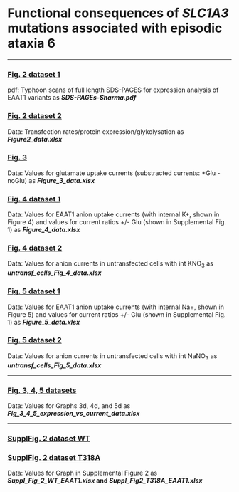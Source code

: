 # Functional consequences of <i>SLC1A3</i> mutations associated with episodic ataxia 6

-------------------------------------------------------------------------------------------------------------------------

### [Fig. 2 dataset 1](../master/SDS-PAGEs_Sharma.pdf)
pdf: Typhoon scans of full length SDS-PAGES for expression analysis of EAAT1 variants as <b><i>SDS-PAGEs-Sharma.pdf</i></b> 

### [Fig. 2 dataset 2](../master/Figure_2_data.xlsx)
Data: Transfection rates/protein expression/glykolysation as <b><i>Figure2_data.xlsx</i></b>
 
### [Fig. 3](../master/Figure_3_data.xlsx)
Data: Values for glutamate uptake currents (substracted currents: +Glu - noGlu) as <b><i>Figure_3_data.xlsx</i></b>

### [Fig. 4 dataset 1](../master/Figure_4_data-xlsx)
Data: Values for EAAT1 anion uptake currents (with internal K+, shown in Figure 4) and values for current ratios +/- Glu (shown in Supplemental Fig. 1) as <b><i>Figure_4_data.xlsx</i></b>
### [Fig. 4 dataset 2](../master/untransf_cells_Fig_4_data.xlsx)
Data: Values for anion currents in untransfected cells with int KNO<sub>3</sub> as <b><i>untransf_cells_Fig_4_data.xlsx</i></b>

### [Fig. 5 dataset 1](../master/Figure_5_data.xlsx)
Data: Values for EAAT1 anion uptake currents (with internal Na+, shown in Figure 5) and values for current ratios +/- Glu (shown in Supplemental Fig. 1) as <b><i>Figure_5_data.xlsx</i></b>
### [Fig. 5 dataset 2](../master/untransf_cells_Fig_5_data.xlsx)
Data: Values for anion currents in untransfected cells with int NaNO<sub>3</sub> as <b><i>untransf_cells_Fig_5_data.xlsx</i></b>

------------------------------------------------------------------------------------------------------------------------

### [Fig. 3, 4, 5 datasets](../master/Fig_3_4_5_expression_vs_current_data.xlsx)
Data: Values for Graphs 3d, 4d, and 5d as <b><i>Fig_3_4_5_expression_vs_current_data.xlsx</i></b>

------------------------------------------------------------------------------------------------------------------------

### [SupplFig. 2 dataset WT](../master/Suppl_Fig_2_WT_EAAT1.xlsx)
### [SupplFig. 2 dataset T318A](../master/Suppl_Fig_2_T318A_EAAT1.xlsx)
Data: Values for Graph in Supplemental Figure 2 as <b><i>Suppl_Fig_2_WT_EAAT1.xlsx</i> and <i>Suppl_Fig2_T318A_EAAT1.xlsx</i></b>
